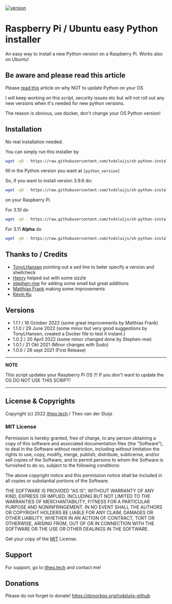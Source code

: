 
[![version](https://img.shields.io/badge/version-1.0.1-yellow.svg)](https://semver.org)

# Raspberry Pi / Ubuntu easy Python installer

An easy way to install a new Python version on a Raspberry Pi. Works also on Ubuntu!

## Be aware and please read this article

Please [read this](https://itheo.tech/stop-updating-python-on-your-raspberry-pi-os-or-ubuntu) article on why NOT to update Python on your OS

I will keep working on this script, security issues etc but will not roll out any new versions when it's needed for new python versions.

The reason is obvious, use docker, don't change your OS Python version!

## Installation

No real installation needed.

You can simply run this installer by

```bash
wget -qO - https://raw.githubusercontent.com/tvdsluijs/sh-python-installer/main/python.sh | sudo bash -s [python_version]
```

fill in the Python version you want at `[python_version]`

So, if you want to install version 3.9.6 do:

```bash
wget -qO - https://raw.githubusercontent.com/tvdsluijs/sh-python-installer/main/python.sh | sudo bash -s 3.9.6
```
on your Raspberry Pi.

For 3.10 do
```bash
wget -qO - https://raw.githubusercontent.com/tvdsluijs/sh-python-installer/main/python.sh | sudo bash -s 3.10.0
```

For 3.11 **Alpha** do
```bash
wget -qO - https://raw.githubusercontent.com/tvdsluijs/sh-python-installer/main/python.sh | sudo bash -s 3.11.0a1
```


## Thanks to / Credits
* [TonyLHansen](https://github.com/TonyLHansen) pointing out a sed line to beter specify a version and shellcheck
* [Henry](https://e78com.com) helped out with some sizzle
* [stephen-mw](https://github.com/stephen-mw) for adding some small but great additions
* [Matthias Frank](https://github.com/MattMacs) making some improvements
* [Kevin Ku](https://www.pexels.com/nl-nl/foto/zwarte-gekweekte-brillen-voor-laptopcomputer-577585/)

## Versions
* 1.1.1 / 16 October 2022 (some great improvements by Matthias Frank)
* 1.1.0 / 29 June 2022 (some minor but very good suggestions by TonyLHansen, created a Docker file to test it instant.)
* 1.0.2 / 20 April 2022 (some minor changed done by Stephen-mw)
* 1.0.1 / 21 Okt 2021 (Minor changes with Sudo)
* 1.0.0 / 26 sept 2021 (First Release)


---
**NOTE**

This script updates your Raspberry Pi OS !!! If you don't want to update the OS DO NOT USE THIS SCRIPT!

---

## License & Copyrights

Copyright (c) 2022 [itheo.tech](https://itheo.tech/) / Theo van der Sluijs



### MIT License
Permission is hereby granted, free of charge, to any person obtaining a copy
of this software and associated documentation files (the "Software"), to deal
in the Software without restriction, including without limitation the rights
to use, copy, modify, merge, publish, distribute, sublicense, and/or sell
copies of the Software, and to permit persons to whom the Software is
furnished to do so, subject to the following conditions:

The above copyright notice and this permission notice shall be included in all
copies or substantial portions of the Software.

THE SOFTWARE IS PROVIDED "AS IS", WITHOUT WARRANTY OF ANY KIND, EXPRESS OR
IMPLIED, INCLUDING BUT NOT LIMITED TO THE WARRANTIES OF MERCHANTABILITY,
FITNESS FOR A PARTICULAR PURPOSE AND NONINFRINGEMENT. IN NO EVENT SHALL THE
AUTHORS OR COPYRIGHT HOLDERS BE LIABLE FOR ANY CLAIM, DAMAGES OR OTHER
LIABILITY, WHETHER IN AN ACTION OF CONTRACT, TORT OR OTHERWISE, ARISING FROM,
OUT OF OR IN CONNECTION WITH THE SOFTWARE OR THE USE OR OTHER DEALINGS IN THE
SOFTWARE.

Get your copy of the [MIT](https://choosealicense.com/licenses/mit/) License.


## Support

For support, go to [itheo.tech](https://itheo.tech/) and contact me!


## Donations

Please do not forget to donate!
https://donorbox.org/tvdsluijs-github
